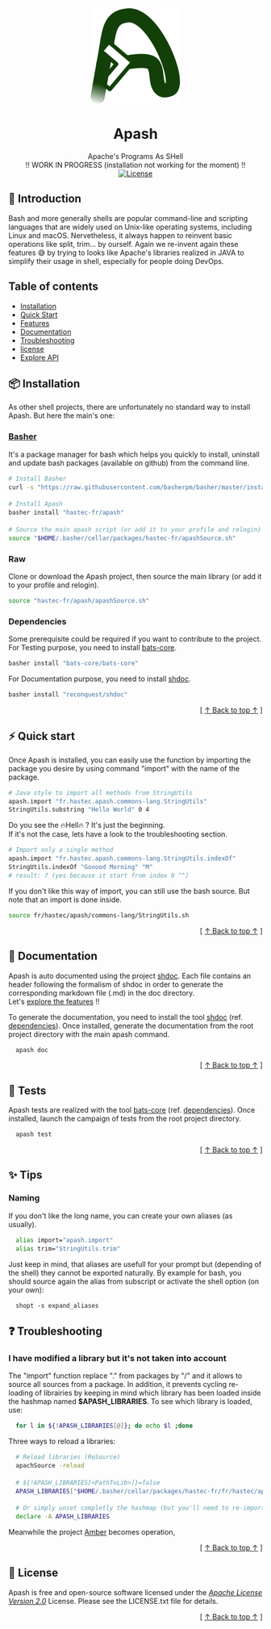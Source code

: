 
<div align="center"  id="apash-top">
  <img src="assets/apash-logo.svg" />

  # Apash
  Apache's Programs As SHell<br>
  !! WORK IN PROGRESS (installation not working for the moment) !!  
  [![License](https://img.shields.io/badge/License-Apache_2.0-blue.svg)](https://opensource.org/licenses/Apache-2.0)
</div>

## 👀 Introduction
Bash and more generally shells are popular command-line and scripting languages that are widely used on Unix-like operating systems, including Linux and macOS. Nervetheless, it always happen to reinvent basic operations like split, trim... by ourself. 
Again we re-invent again these features 😅 by trying to looks like Apache's libraries realized in JAVA to simplify their usage in shell, especially for people doing DevOps.

## Table of contents
- [Installation](#installation)
- [Quick Start](#️quick-start)
- [Features](#features)
- [Documentation](#documentation)
- [Troubleshooting](#troubleshooting)
- [license](#license)
- [Explore API](doc/bash/fr/hastec/apash.md)

## <a id="quick-start" ></a>📦 Installation
As other shell projects, there are unfortunately no standard way to install Apash. But here the main's one:
### [Basher](https://www.basher.it/) 
It's a package manager for bash which helps you quickly to install, uninstall and update bash packages (available on github) from the command line.
```bash
# Install Basher 
curl -s "https://raw.githubusercontent.com/basherpm/basher/master/install.sh" | bash

# Install Apash
basher install "hastec-fr/apash"

# Source the main apash script (or add it to your profile and relogin)
source "$HOME/.basher/cellar/packages/hastec-fr/apashSource.sh"
```

### Raw
Clone or download the Apash project, then source the main library (or add it to your profile and relogin).
```bash
source "hastec-fr/apash/apashSource.sh"
```

### <a id="dependencies" ></a> Dependencies
Some prerequisite could be required if you want to contribute to the project.
For Testing purpose, you need to install [bats-core](https://github.com/bats-core/bats-core).
```bash
basher install "bats-core/bats-core"
```
For Documentation purpose, you need to install [shdoc](https://github.com/reconquest/shdoc).
```bash
basher install "reconquest/shdoc"
```
<div align="right">[ <a href="#apash-logo">↑ Back to top ↑</a> ]</div>

## <a id="quick-start" ></a>⚡️ Quick start
Once Apash is installed, you can easily use the function by importing the package you desire by using command "import" with the name of the package.
```bash
# Java style to import all methods from StringUtils
apash.import "fr.hastec.apash.commons-lang.StringUtils"
StringUtils.substring "Hello World" 0 4
```
Do you see the 🔥Hell🔥 ? It's just the beginning.<br/>
If it's not the case, lets have a look to the troubleshooting section.

```bash
# Import only a single method
apash.import "fr.hastec.apash.commons-lang.StringUtils.indexOf"
StringUtils.indexOf "Gooood Morning" "M"
# result: 7 (yes because it start from index 0 ^^)
```

If you don't like this way of import, you can still use the bash source. But note that an import is done inside.
```bash
source fr/hastec/apash/commons-lang/StringUtils.sh
```
<div align="right">[ <a href="#apash-top">↑ Back to top ↑</a> ]</div>

## <a id="documentation" ></a> 📖 Documentation
Apash is auto documented using the project [shdoc](https://github.com/reconquest/shdoc). Each file contains an header following the formalism of shdoc in order to generate the corresponding markdown file (.md) in the doc directory.<br>
Let's [explore the features](doc/bash/fr/hastec/apash.md) !!

To generate the documentation, you need to install the tool [shdoc](https://github.com/reconquest/shdoc) (ref. [dependencies](#dependencies)). Once installed, generate the documentation from the root project directory with the main apash command.
```bash
  apash doc
```
<div align="right">[ <a href="#apash-top">↑ Back to top ↑</a> ]</div>

## <a id="tests" ></a> 🧪 Tests
Apash tests are realized with the tool [bats-core](https://github.com/bats-core/bats-core) (ref. [dependencies](#dependencies)). Once installed, launch the campaign of tests from the root project directory.
```bash
  apash test
```
<div align="right">[ <a href="#apash-top">↑ Back to top ↑</a> ]</div>

## <a id="tests" ></a> ✨ Tips
### Naming
If you don't like the long name, you can create your own aliases (as usually).
```bash
  alias import="apash.import"
  alias trim="StringUtils.trim"
```
Just keep in mind, that aliases are usefull for your prompt but (depending of the shell) they cannot be exported naturally. By example for bash, you should source again the alias from subscript or activate the shell option (on your own):
```
  shopt -s expand_aliases
```

## <a id="troubleshooting" ></a> ❓ Troubleshooting
### I have modified a library but it's not taken into account
The "import" function replace "." from packages by "/" and it allows to source all sources from a package. In addition, it prevents cycling re-loading of librairies by keeping in mind which library has been loaded inside the hashmap named **$APASH_LIBRARIES**. To see which library is loaded, use:
```bash
  for l in ${!APASH_LIBRARIES[@]}; do echo $l ;done  
```
Three ways to reload a libraries:
```bash
  # Reload libraries (ReSource)
  apachSource -reload

  # ${!APASH_LIBRARIES[<PathToLib>]}=false
  APASH_LIBRARIES["$HOME/.basher/cellar/packages/hastec-fr/fr/hastec/apash/commons-lang/StringUtils/trim.sh"]=false

  # Or simply unset completly the hashmap (but you'll need to re-import libraries)
  declare -A APASH_LIBRARIES
```
 

Meanwhile the project [Amber](https://github.com/amber-lang/amber) becomes operation,
<div align="right">[ <a href="#apash-top">↑ Back to top ↑</a> ]</div>

## <a id="license" ></a> 📃 License
Apash is free and open-source software licensed under the [_Apache License Version 2.0_](https://www.apache.org/licenses/LICENSE-2.0.txt) License. Please see the LICENSE.txt file for details.
<div align="right">[ <a href="#apash-top">↑ Back to top ↑</a> ]</div>